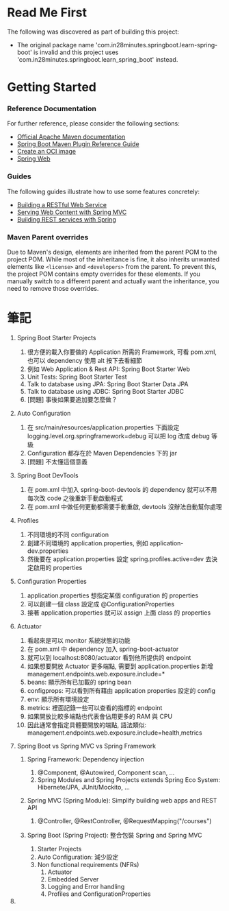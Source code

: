# Read Me First

The following was discovered as part of building this project:

- The original package name 'com.in28minutes.springboot.learn-spring-boot' is invalid and this project uses 'com.in28minutes.springboot.learn_spring_boot' instead.

# Getting Started

### Reference Documentation

For further reference, please consider the following sections:

- [Official Apache Maven documentation](https://maven.apache.org/guides/index.html)
- [Spring Boot Maven Plugin Reference Guide](https://docs.spring.io/spring-boot/docs/3.3.1/maven-plugin/reference/html/)
- [Create an OCI image](https://docs.spring.io/spring-boot/docs/3.3.1/maven-plugin/reference/html/#build-image)
- [Spring Web](https://docs.spring.io/spring-boot/docs/3.3.1/reference/htmlsingle/index.html#web)

### Guides

The following guides illustrate how to use some features concretely:

- [Building a RESTful Web Service](https://spring.io/guides/gs/rest-service/)
- [Serving Web Content with Spring MVC](https://spring.io/guides/gs/serving-web-content/)
- [Building REST services with Spring](https://spring.io/guides/tutorials/rest/)

### Maven Parent overrides

Due to Maven's design, elements are inherited from the parent POM to the project POM.
While most of the inheritance is fine, it also inherits unwanted elements like `<license>` and `<developers>` from the parent.
To prevent this, the project POM contains empty overrides for these elements.
If you manually switch to a different parent and actually want the inheritance, you need to remove those overrides.

# 筆記

1. Spring Boot Starter Projects

   1. 很方便的載入你要做的 Application 所需的 Framework, 可看 pom.xml, 也可以 dependency 使用 alt 按下去看細節
   2. 例如 Web Application & Rest API: Spring Boot Starter Web
   3. Unit Tests: Spring Boot Starter Test
   4. Talk to database using JPA: Spring Boot Starter Data JPA
   5. Talk to database using JDBC: Spring Boot Starter JDBC
   6. [問題] 事後如果要追加要怎麼做？

2. Auto Configuration

   1. 在 src/main/resources/application.properties 下面設定 logging.level.org.springframework=debug 可以把 log 改成 debug 等級
   2. Configuration 都存在於 Maven Dependencies 下的 jar
   3. [問題] 不太懂這個意義

3. Spring Boot DevTools

   1. 在 pom.xml 中加入 spring-boot-devtools 的 dependency 就可以不用每次改 code 之後重新手動啟動程式
   2. 在 pom.xml 中做任何更動都需要手動重啟, devtools 沒辦法自動幫你處理

4. Profiles

   1. 不同環境的不同 configuration
   2. 創建不同環境的 application.properties, 例如 application-dev.properties
   3. 然後要在 application.properties 設定 spring.profiles.active=dev 去決定啟用的 properties

5. Configuration Properties

   1. application.properties 想指定某個 configuration 的 properties
   2. 可以創建一個 class 設定成 @ConfigurationProperties
   3. 接著 application.properties 就可以 assign 上面 class 的 properties

6. Actuator

   1. 看起來是可以 monitor 系統狀態的功能
   2. 在 pom.xml 中 dependency 加入 spring-boot-actuator
   3. 就可以到 localhost:8080/actuator 看到他所提供的 endpoint
   4. 如果想要開放 Actuator 更多端點, 需要到 application.properties 新增 management.endpoints.web.exposure.include=\*
   5. beans: 顯示所有已加載的 spring bean
   6. configprops: 可以看到所有藉由 application properties 設定的 config
   7. env: 顯示所有環境設定
   8. metrics: 裡面記錄一些可以查看的指標的 endpoint
   9. 如果開放比較多端點也代表會佔用更多的 RAM 與 CPU
   10. 因此通常會指定具體要開放的端點, 語法類似: management.endpoints.web.exposure.include=health,metrics

7. Spring Boot vs Spring MVC vs Spring Framework

   1. Spring Framework: Dependency injection

      1. @Component, @Autowired, Component scan, ...
      2. Spring Modules and Spring Projects extends Spring Eco System: Hibernete/JPA, JUnit/Mockito, ...

   2. Spring MVC (Spring Module): Simplify building web apps and REST API

      1. @Controller, @RestController, @RequestMapping("/courses")

   3. Spring Boot (Spring Project): 整合包裝 Spring and Spring MVC

      1. Starter Projects
      2. Auto Configuration: 減少設定
      3. Non functional requirements (NFRs)
         1. Actuator
         2. Embedded Server
         3. Logging and Error handling
         4. Profiles and ConfigurationProperties

8.
